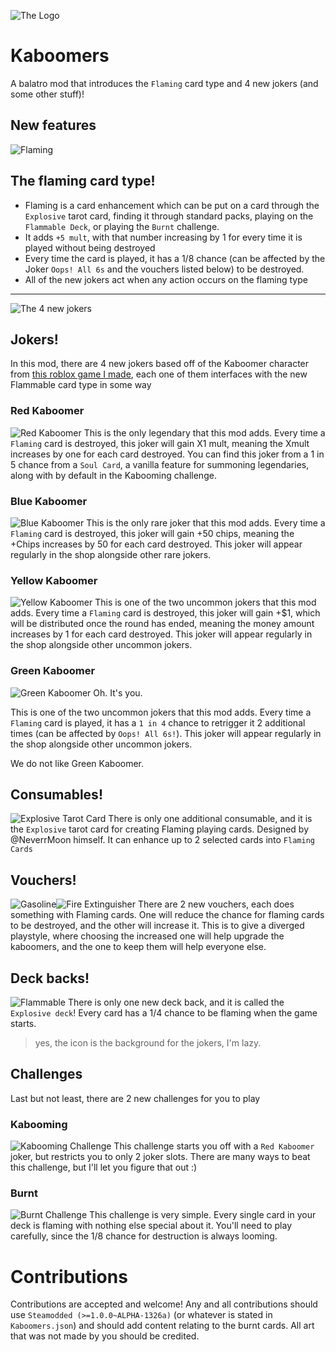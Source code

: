 ![The Logo](docs/logo.png)
# Kaboomers
A balatro mod that introduces the `Flaming` card type and 4 new jokers (and some other stuff)!

## New features
![Flaming](docs/Flaming.png)
## The flaming card type!
- Flaming is a card enhancement which can be put on a card through the `Explosive` tarot card, finding it through standard packs, playing on the `Flammable Deck`, or playing the `Burnt` challenge.
- It adds `+5 mult`, with that number increasing by 1 for every time it is played without being destroyed
- Every time the card is played, it has a 1/8 chance (can be affected by the Joker `Oops! All 6s` and the vouchers listed below) to be destroyed.
- All of the new jokers act when any action occurs on the flaming type
---
![The 4 new jokers](docs/Jokers.png)
## Jokers!
In this mod, there are 4 new jokers based off of the Kaboomer character from [this roblox game I made](https://www.roblox.com/games/13146174045/Kaboom-Kompetition), each one of them interfaces with the new Flammable card type in some way

### Red Kaboomer
![Red Kaboomer](docs/red.png)
This is the only legendary that this mod adds. Every time a `Flaming` card is destroyed, this joker will gain X1 mult, meaning the Xmult increases by one for each card destroyed. You can find this joker from a 1 in 5 chance from a `Soul Card`, a vanilla feature for summoning legendaries, along with by default in the Kabooming challenge.

### Blue Kaboomer
![Blue Kaboomer](docs/blue.png)
This is the only rare joker that this mod adds. Every time a `Flaming` card is destroyed, this joker will gain +50 chips, meaning the +Chips increases by 50 for each card destroyed. This joker will appear regularly in the shop alongside other rare jokers.

### Yellow Kaboomer
![Yellow Kaboomer](docs/yellow.png)
This is one of the two uncommon jokers that this mod adds. Every time a `Flaming` card is destroyed, this joker will gain +$1, which will be distributed once the round has ended, meaning the money amount increases by 1 for each card destroyed. This joker will appear regularly in the shop alongside other uncommon jokers.

### Green Kaboomer
![Green Kaboomer](docs/green.png)
Oh. It's you.

This is one of the two uncommon jokers that this mod adds. Every time a `Flaming` card is played, it has a `1 in 4` chance to retrigger it 2 additional times (can be affected by `Oops! All 6s!`). This joker will appear regularly in the shop alongside other uncommon jokers.

We do not like Green Kaboomer.
## Consumables!
![Explosive Tarot Card](docs/explosive.png)
There is only one additional consumable, and it is the `Explosive` tarot card for creating Flaming playing cards. Designed by @NeverrMoon himself. It can enhance up to 2 selected cards into `Flaming Cards`

## Vouchers!
![Gasoline](docs/gasoline.png)![Fire Extinguisher](docs/fire_extinguisher.png)
There are 2 new vouchers, each does something with Flaming cards. One will reduce the chance for flaming cards to be destroyed, and the other will increase it. This is to give a diverged playstyle, where choosing the increased one will help upgrade the kaboomers, and the one to keep them will help everyone else.

## Deck backs!
![Flammable](docs/flammable_deck.png)
There is only one new deck back, and it is called the `Explosive deck`! Every card has a 1/4 chance to be flaming when the game starts.
> yes, the icon is the background for the jokers, I'm lazy.

## Challenges
Last but not least, there are 2 new challenges for you to play

### Kabooming
![Kabooming Challenge](docs/kabooming.png)
This challenge starts you off with a `Red Kaboomer` joker, but restricts you to only 2 joker slots. There are many ways to beat this challenge, but I'll let you figure that out :)

### Burnt
![Burnt Challenge](docs/burnt.png)
This challenge is very simple. Every single card in your deck is flaming with nothing else special about it. You'll need to play carefully, since the 1/8 chance for destruction is always looming.

# Contributions
Contributions are accepted and welcome! Any and all contributions should use `Steamodded (>=1.0.0~ALPHA-1326a)` (or whatever is stated in `Kaboomers.json`) and should add content relating to the burnt cards. All art that was not made by you should be credited.